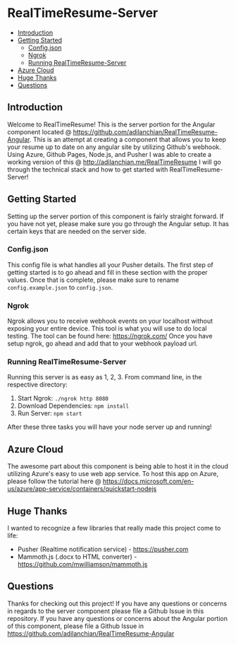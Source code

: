 # RealTimeResume-Server

- [Introduction](#introduction)
- [Getting Started](#getting-started)
  * [Config.json](#configjson)
  * [Ngrok](#ngrok)
  * [Running RealTimeResume-Server](#running-realtimeresume-server)
- [Azure Cloud](#azure-cloud)
- [Huge Thanks](#huge-thanks)
- [Questions](#questions)

## Introduction
Welcome to RealTimeResume! This is the server portion for the Angular component located @ https://github.com/adilanchian/RealTimeResume-Angular.
This is an attempt at creating a component that allows you to keep your resume up to date on any angular site by utilizing Github's webhook.
Using Azure, Github Pages, Node.js, and Pusher I was able to create a working version of this @ http://adilanchian.me/RealTimeResume
I will go through the technical stack and how to get started with RealTimeResume-Server!

## Getting Started
Setting up the server portion of this component is fairly straight forward. If you have not yet, please make sure you go through the Angular setup. It has certain keys that are needed on the server side.

### Config.json
This config file is what handles all your Pusher details. The first step of getting started is to go ahead and fill in these section with the proper values. Once that is complete, please make sure to rename `config.example.json` to `config.json`.

### Ngrok
Ngrok allows you to receive webhook events on your localhost without exposing your entire device.
This tool is what you will use to do local testing. The tool can be found here: https://ngrok.com/
Once you have setup ngrok, go ahead and add that to your webhook payload url.

### Running RealTimeResume-Server
Running this server is as easy as 1, 2, 3.
From command line, in the respective directory:

1. Start Ngrok: `./ngrok http 8080`
2. Download Dependencies: `npm install`
3. Run Server: `npm start`

After these three tasks you will have your node server up and running!

## Azure Cloud
The awesome part about this component is being able to host it in the cloud utilizing Azure's easy to use web app service. To host this app on Azure, please follow the tutorial here @ https://docs.microsoft.com/en-us/azure/app-service/containers/quickstart-nodejs

## Huge Thanks
I wanted to recognize a few libraries that really made this project come to life:
- Pusher (Realtime notification service) - https://pusher.com
- Mammoth.js (.docx to HTML converter) - https://github.com/mwilliamson/mammoth.js

## Questions
Thanks for checking out this project!
If you have any questions or concerns in regards to the server component please file a Github Issue in this repository.
If you have any questions or concerns about the Angular portion of this component, please
file a Github Issue in https://github.com/adilanchian/RealTimeResume-Angular
